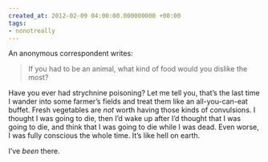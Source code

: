 ```yaml
---
created_at: 2012-02-09 04:00:00.000000000 +00:00
tags:
- nonotreally
---
```


An anonymous correspondent writes:

> If you had to be an animal, what kind of food would you dislike the
> most?

Have you ever had strychnine poisoning? Let me tell you, that’s the last
time I wander into some farmer’s fields and treat them like an
all-you-can-eat buffet. Fresh vegetables are *not* worth having those
kinds of convulsions. I thought I was going to die, then I’d wake up
after I’d thought that I was going to die, and think that I was going to
die while I was dead. Even worse, I was fully conscious the whole time.
It’s like hell on earth.

I’ve *been* there.
